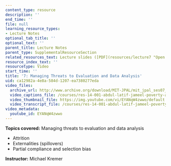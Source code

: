 ```yaml
---
content_type: resource
description: ''
end_time: ''
file: null
learning_resource_types:
- Lecture Notes
optional_tab_title: ''
optional_text: ''
parent_title: Lecture Notes
parent_type: SupplementalResourceSection
related_resources_text: Lecture slides ([PDF](resources/lecture7 "Open in a new window."))
resource_index_text: ''
resourcetype: Video
start_time: ''
title: '7: Managing Threats to Evaluation and Data Analysis'
uid: ca12982a-4e8a-584d-1207-ea7380277eda
video_files:
  archive_url: http://www.archive.org/download/MIT-JPAL/mit_jpal_ses07_en_300k.mp4
  video_captions_file: /courses/res-14-001-abdul-latif-jameel-poverty-action-lab-executive-training-evaluating-social-programs-2009-spring-2009/96227582939a5e5c9e50b18f103a9fdc_EYANqW4zwwo.vtt
  video_thumbnail_file: https://img.youtube.com/vi/EYANqW4zwwo/default.jpg
  video_transcript_file: /courses/res-14-001-abdul-latif-jameel-poverty-action-lab-executive-training-evaluating-social-programs-2009-spring-2009/8e1fae670aea80e60efdd2deee570971_EYANqW4zwwo.pdf
video_metadata:
  youtube_id: EYANqW4zwwo
---
```


**Topics covered:** Managing threats to evaluation and data analysis

*   Attrition
*   Externalities (spillovers)
*   Partial compliance and selection bias

**Instructor:** Michael Kremer